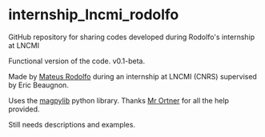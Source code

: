 # internship_lncmi_rodolfo
GitHub repository for sharing codes developed during Rodolfo's internship at LNCMI

Functional version of the code. v0.1-beta.

Made by [Mateus Rodolfo](https://www.linkedin.com/in/mateusgrodolfo/) during an internship at LNCMI (CNRS) supervised by Eric Beaugnon.

Uses the [magpylib](https://www.sciencedirect.com/science/article/pii/S2352711020300170) python library. Thanks [Mr Ortner](https://www.linkedin.com/in/michael-ortner-b6b724143/) for all  the help provided.

Still needs descriptions and examples.
